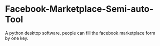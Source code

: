 # Facebook-Marketplace-Semi-auto-Tool
A python desktop software. people can fill the facebook marketplace form by one key. 

